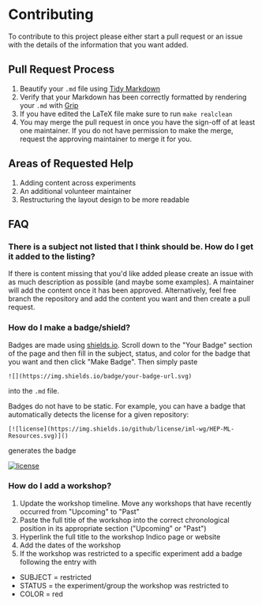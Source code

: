# Contributing

To contribute to this project please either start a pull request or an issue with the details of the information that you want added.

## Pull Request Process

1. Beautify your `.md` file using [Tidy Markdown](https://github.com/slang800/tidy-markdown)
2. Verify that your Markdown has been correctly formatted by rendering your `.md` with [Grip](https://github.com/joeyespo/grip)
3. If you have edited the LaTeX file make sure to run `make realclean`
4. You may merge the pull request in once you have the sign-off of at least one maintainer. If you do not have permission to make the merge, request the approving maintainer to merge it for you.

## Areas of Requested Help

1. Adding content across experiments
2. An additional volunteer maintainer
3. Restructuring the layout design to be more readable

## FAQ

### There is a subject not listed that I think should be. How do I get it added to the listing?

If there is content missing that you'd like added please create an issue with as much description as possible (and maybe some examples). A maintainer will add the content once it has been approved. Alternatively, feel free branch the repository and add the content you want and then create a pull request.

### How do I make a badge/shield?

Badges are made using [shields.io](http://shields.io/). Scroll down to the "Your Badge" section of the page and then fill in the subject, status, and color for the badge that you want and then click "Make Badge". Then simply paste

```
![](https://img.shields.io/badge/your-badge-url.svg)
```

into the `.md` file.

Badges do not have to be static. For example, you can have a badge that automatically detects the license for a given repository:

```
[![license](https://img.shields.io/github/license/iml-wg/HEP-ML-Resources.svg)]()
```

generates the badge

[![license](https://img.shields.io/github/license/iml-wg/HEP-ML-Resources.svg)]()

### How do I add a workshop?

1. Update the workshop timeline. Move any workshops that have recently occurred from "Upcoming" to "Past"
2. Paste the full title of the workshop into the correct chronological position in its appropriate section ("Upcoming" or "Past")
3. Hyperlink the full title to the workshop Indico page or website
4. Add the dates of the workshop
5. If the workshop was restricted to a specific experiment add a badge following the entry with

  - SUBJECT = restricted
  - STATUS = the experiment/group the workshop was restricted to
  - COLOR = red
